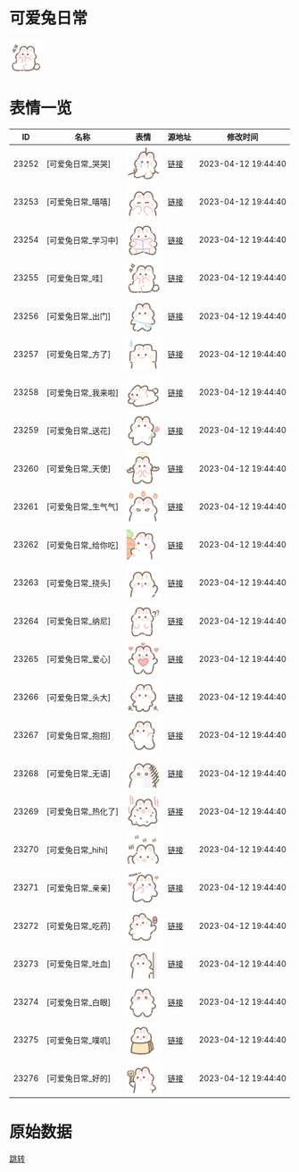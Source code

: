 # 可爱兔日常

<img src="./cover.png" height="60" alt="cover" />

# 表情一览

|ID|名称|表情|源地址|修改时间|
|----|----|----|----|----|
|23252|[可爱兔日常_哭哭]|<img src="./pic/023252_%5B可爱兔日常_哭哭%5D.png" height="60" alt="哭哭"/>|[链接](https://i0.hdslb.com/bfs/garb/c7681bedfc7d2b14f01999b5baf641236999c1ab.png)|2023-04-12 19:44:40|
|23253|[可爱兔日常_嘻嘻]|<img src="./pic/023253_%5B可爱兔日常_嘻嘻%5D.png" height="60" alt="嘻嘻"/>|[链接](https://i0.hdslb.com/bfs/garb/f38617dc76e9486f457e83433e0253542b2fe17a.png)|2023-04-12 19:44:40|
|23254|[可爱兔日常_学习中]|<img src="./pic/023254_%5B可爱兔日常_学习中%5D.png" height="60" alt="学习中"/>|[链接](https://i0.hdslb.com/bfs/garb/d659e89a2b93fe701bd2d5fd065a558f67b6e96e.png)|2023-04-12 19:44:40|
|23255|[可爱兔日常_哇]|<img src="./pic/023255_%5B可爱兔日常_哇%5D.png" height="60" alt="哇"/>|[链接](https://i0.hdslb.com/bfs/garb/ea389196c6f6530e7530b6207165a77a55133c69.png)|2023-04-12 19:44:40|
|23256|[可爱兔日常_出门]|<img src="./pic/023256_%5B可爱兔日常_出门%5D.png" height="60" alt="出门"/>|[链接](https://i0.hdslb.com/bfs/garb/64513bdf003e8bceddd6f3c0da2fe302ee3c2e14.png)|2023-04-12 19:44:40|
|23257|[可爱兔日常_方了]|<img src="./pic/023257_%5B可爱兔日常_方了%5D.png" height="60" alt="方了"/>|[链接](https://i0.hdslb.com/bfs/garb/cbb8b27aa7602cd4af875fb40d7b6ef1e4b5e603.png)|2023-04-12 19:44:40|
|23258|[可爱兔日常_我来啦]|<img src="./pic/023258_%5B可爱兔日常_我来啦%5D.png" height="60" alt="我来啦"/>|[链接](https://i0.hdslb.com/bfs/garb/70219ed64454ce2176375ad3f09d43b6175fd80d.png)|2023-04-12 19:44:40|
|23259|[可爱兔日常_送花]|<img src="./pic/023259_%5B可爱兔日常_送花%5D.png" height="60" alt="送花"/>|[链接](https://i0.hdslb.com/bfs/garb/25efd48e8c87d4ed275f972e076f6dbd4f40c40f.png)|2023-04-12 19:44:40|
|23260|[可爱兔日常_天使]|<img src="./pic/023260_%5B可爱兔日常_天使%5D.png" height="60" alt="天使"/>|[链接](https://i0.hdslb.com/bfs/garb/8ae6f3cbac4a0937936099c96874b400f00b7dd2.png)|2023-04-12 19:44:40|
|23261|[可爱兔日常_生气气]|<img src="./pic/023261_%5B可爱兔日常_生气气%5D.png" height="60" alt="生气气"/>|[链接](https://i0.hdslb.com/bfs/garb/6abd8a1402bc3edbd5c7141819f61513e2c46a72.png)|2023-04-12 19:44:40|
|23262|[可爱兔日常_给你吃]|<img src="./pic/023262_%5B可爱兔日常_给你吃%5D.png" height="60" alt="给你吃"/>|[链接](https://i0.hdslb.com/bfs/garb/4c4ee4135f9d2309d411eaa00323a1a9d4fb4770.png)|2023-04-12 19:44:40|
|23263|[可爱兔日常_挠头]|<img src="./pic/023263_%5B可爱兔日常_挠头%5D.png" height="60" alt="挠头"/>|[链接](https://i0.hdslb.com/bfs/garb/019b49bb74a04e8e7f25f414c3520ad7dfd69da0.png)|2023-04-12 19:44:40|
|23264|[可爱兔日常_纳尼]|<img src="./pic/023264_%5B可爱兔日常_纳尼%5D.png" height="60" alt="纳尼"/>|[链接](https://i0.hdslb.com/bfs/garb/79c3a2ff9ccf5bcadbbc1bdb86cb2690ad66a5bf.png)|2023-04-12 19:44:40|
|23265|[可爱兔日常_爱心]|<img src="./pic/023265_%5B可爱兔日常_爱心%5D.png" height="60" alt="爱心"/>|[链接](https://i0.hdslb.com/bfs/garb/7488a421c57194e0237fe4bf0b90b6f063bb4bb7.png)|2023-04-12 19:44:40|
|23266|[可爱兔日常_头大]|<img src="./pic/023266_%5B可爱兔日常_头大%5D.png" height="60" alt="头大"/>|[链接](https://i0.hdslb.com/bfs/garb/19e8796bbe05a7da81882234829f6a62add08771.png)|2023-04-12 19:44:40|
|23267|[可爱兔日常_抱抱]|<img src="./pic/023267_%5B可爱兔日常_抱抱%5D.png" height="60" alt="抱抱"/>|[链接](https://i0.hdslb.com/bfs/garb/0a10bee286de9aa903df1be97ad07907991a270f.png)|2023-04-12 19:44:40|
|23268|[可爱兔日常_无语]|<img src="./pic/023268_%5B可爱兔日常_无语%5D.png" height="60" alt="无语"/>|[链接](https://i0.hdslb.com/bfs/garb/bacb91d07f4db06d102a1a63271c97cf2bdd207c.png)|2023-04-12 19:44:40|
|23269|[可爱兔日常_热化了]|<img src="./pic/023269_%5B可爱兔日常_热化了%5D.png" height="60" alt="热化了"/>|[链接](https://i0.hdslb.com/bfs/garb/86eecfdf6e80268a20fdf3c728873db4bda8fc66.png)|2023-04-12 19:44:40|
|23270|[可爱兔日常_hihi]|<img src="./pic/023270_%5B可爱兔日常_hihi%5D.png" height="60" alt="hihi"/>|[链接](https://i0.hdslb.com/bfs/garb/81fff9ceb8c3ff34897af48130a8963dc4619986.png)|2023-04-12 19:44:40|
|23271|[可爱兔日常_亲亲]|<img src="./pic/023271_%5B可爱兔日常_亲亲%5D.png" height="60" alt="亲亲"/>|[链接](https://i0.hdslb.com/bfs/garb/b127885c2d0a3fa6b8a2a7e8579328e69483f0a3.png)|2023-04-12 19:44:40|
|23272|[可爱兔日常_吃药]|<img src="./pic/023272_%5B可爱兔日常_吃药%5D.png" height="60" alt="吃药"/>|[链接](https://i0.hdslb.com/bfs/garb/abe18c60f0723b180edff3573793e1a1f95a19bb.png)|2023-04-12 19:44:40|
|23273|[可爱兔日常_吐血]|<img src="./pic/023273_%5B可爱兔日常_吐血%5D.png" height="60" alt="吐血"/>|[链接](https://i0.hdslb.com/bfs/garb/3b5ec2f36171ff415e0c7159c52dc33b936821ea.png)|2023-04-12 19:44:40|
|23274|[可爱兔日常_白眼]|<img src="./pic/023274_%5B可爱兔日常_白眼%5D.png" height="60" alt="白眼"/>|[链接](https://i0.hdslb.com/bfs/garb/ccf08d8d939bd8e3af5551e0307c247a5bec11c3.png)|2023-04-12 19:44:40|
|23275|[可爱兔日常_噗叽]|<img src="./pic/023275_%5B可爱兔日常_噗叽%5D.png" height="60" alt="噗叽"/>|[链接](https://i0.hdslb.com/bfs/garb/821f5f94603002335fde6b999529dea9e23f1c81.png)|2023-04-12 19:44:40|
|23276|[可爱兔日常_好的]|<img src="./pic/023276_%5B可爱兔日常_好的%5D.png" height="60" alt="好的"/>|[链接](https://i0.hdslb.com/bfs/garb/e1dcec25c9339667eb641c352a2ad77d4ea633bf.png)|2023-04-12 19:44:40|

# 原始数据

[跳转](./raw.json)

